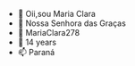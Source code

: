 - 👋 Oii,sou Maria Clara
- 👀 Nossa Senhora das Graças
- 🌱 MariaClara278
- 💞️ 14 years
- 📫 Paraná

<!---
MariaClara278/MariaClara278 is a ✨ special ✨ repository because its `README.md` (this file) appears on your GitHub profile.
You can click the Preview link to take a look at your changes.
--->
